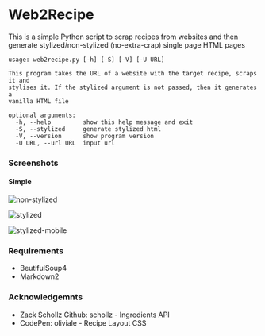 # Web2Recipe

This is a simple Python script to scrap recipes from websites and then generate stylized/non-stylized (no-extra-crap) single page HTML pages

```
usage: web2recipe.py [-h] [-S] [-V] [-U URL]

This program takes the URL of a website with the target recipe, scraps it and
stylises it. If the stylized argument is not passed, then it generates a
vanilla HTML file

optional arguments:
  -h, --help         show this help message and exit
  -S, --stylized     generate stylized html
  -V, --version      show program version
  -U URL, --url URL  input url
```

### Screenshots

#### Simple

![non-stylized](./assets/ss1.png, "Non-Stylised")

![stylized](./assets/ss2.png, "Stylised")

![stylized-mobile](./assets/ss3.png, "Stylised (Mobile)")

### Requirements

* BeutifulSoup4
* Markdown2

### Acknowledgemnts

* Zack Schollz Github: schollz - Ingredients API
* CodePen: oliviale - Recipe Layout CSS